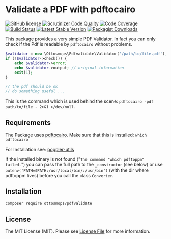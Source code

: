 # Validate a PDF with pdftocairo

[![GitHub license](https://img.shields.io/github/license/ottosmops/pdfvalidate.svg)](https://github.com/ottosmops/pdfvalidate/blob/master/LICENSE.md)
[![Scrutinizer Code Quality](https://scrutinizer-ci.com/g/ottosmops/pdfvalidate/badges/quality-score.png?b=master)](https://scrutinizer-ci.com/g/ottosmops/pdfvalidate/?branch=master)
[![Code Coverage](https://scrutinizer-ci.com/g/ottosmops/pdfvalidate/badges/coverage.png?b=master)](https://scrutinizer-ci.com/g/ottosmops/pdfvalidate/?branch=master)
[![Build Status](https://scrutinizer-ci.com/g/ottosmops/pdfvalidate/badges/build.png?b=master)](https://scrutinizer-ci.com/g/ottosmops/pdfvalidate/build-status/master)
[![Latest Stable Version](https://poser.pugx.org/ottosmops/pdfvalidate/v/stable?format=flat-square)](https://packagist.org/packages/ottosmops/pdfvalidate)
[![Packagist Downloads](https://img.shields.io/packagist/dt/ottosmops/pdfvalidate.svg?style=flat-square)](https://packagist.org/packages/ottosmops/pdfvalidate)

This package provides a very simple PDF Validator. In fact you can only check if the Pdf is readable by ```pdftocairo``` without problems. 

```php
$validator = new \Ottosmops\Pdfvalidate\Validator('/path/to/file.pdf');  
if (!$validator->check()) {
    echo $validator->error;
    echo $validator->output; // original information
    exit(1);
} 

// the pdf should be ok
// do something useful ...
```
This is the command which is used behind the scene: ```pdftocairo -pdf path/to/file - 2>&1 >/dev/null```.

## Requirements

The Package uses [pdftocairo](https://linux.die.net/man/1/pdftocairo). Make sure that this is installed: ```which pdftocairo```

For Installation see:
[poppler-utils](https://linuxappfinder.com/package/poppler-utils)

If the installed binary is not found ("```The command "which pdftoppm" failed.```") you can pass the full path to the ```_constructor``` (see below) or use ```putenv('PATH=$PATH:/usr/local/bin/:/usr/bin')``` (with the dir where pdftoppm lives) before you call the class ```Converter```.

## Installation

```bash
composer require ottosmops/pdfvalidate
```


## License

The MIT License (MIT). Please see [License File](LICENSE.md) for more information.

